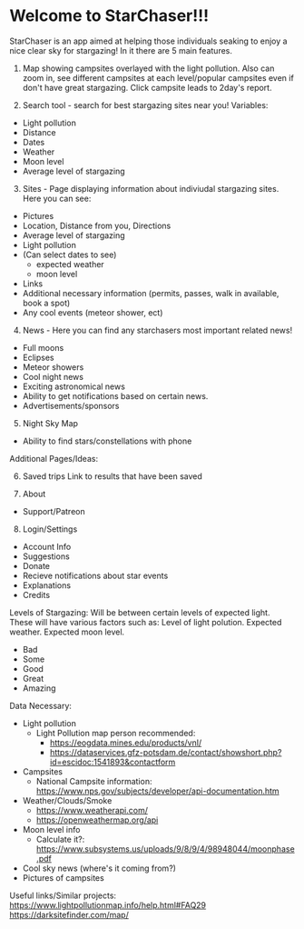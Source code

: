 # **Welcome to StarChaser!!!**


StarChaser is an app aimed at helping those individuals seaking to enjoy a nice clear sky for stargazing! In it there are 5 main features.

1. Map showing campsites overlayed with the light pollution. Also can zoom in, see different campsites at each level/popular campsites even if don't have great stargazing. Click campsite leads to 2day's report.

2. Search tool - search for best stargazing sites near you! Variables:
- Light pollution
- Distance
- Dates
- Weather
- Moon level
- Average level of stargazing

3. Sites - Page displaying information about indiviudal stargazing sites. Here you can see:
- Pictures
- Location, Distance from you, Directions
- Average level of stargazing
- Light pollution
- (Can select dates to see)
    - expected weather
    - moon level
- Links
- Additional necessary information (permits, passes, walk in available, book a spot)
- Any cool events (meteor shower, ect)

4. News - Here you can find any starchasers most important related news!
- Full moons
- Eclipses
- Meteor showers
- Cool night news
- Exciting astronomical news
- Ability to get notifications based on certain news.
- Advertisements/sponsors

5. Night Sky Map
- Ability to find stars/constellations with phone

Additional Pages/Ideas:

6. Saved trips
Link to results that have been saved

7. About
- Support/Patreon

8. Login/Settings
- Account Info
- Suggestions
- Donate
- Recieve notifications about star events
- Explanations
- Credits

Levels of Stargazing:
Will be between certain levels of expected light. These will have various factors such as: Level of light polution. Expected weather. Expected moon level. 
- Bad
- Some
- Good
- Great
- Amazing

Data Necessary:
- Light pollution
    - Light Pollution map person recommended: 
        - https://eogdata.mines.edu/products/vnl/
        - https://dataservices.gfz-potsdam.de/contact/showshort.php?id=escidoc:1541893&contactform
- Campsites
    - National Campsite information: https://www.nps.gov/subjects/developer/api-documentation.htm
- Weather/Clouds/Smoke
    - https://www.weatherapi.com/
    - https://openweathermap.org/api
- Moon level info
    - Calculate it?: https://www.subsystems.us/uploads/9/8/9/4/98948044/moonphase.pdf
- Cool sky news (where's it coming from?)
- Pictures of campsites

Useful links/Similar projects:
https://www.lightpollutionmap.info/help.html#FAQ29
https://darksitefinder.com/map/
